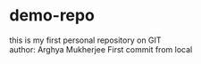 # demo-repo
this is my first personal repository on GIT<br>
author: Arghya Mukherjee
First commit from local
